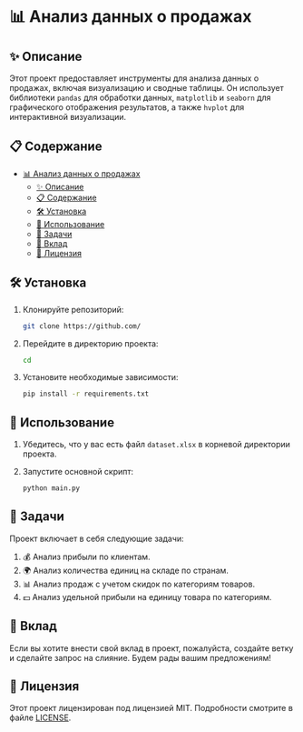 # 📊 Анализ данных о продажах

## ✨ Описание

Этот проект предоставляет инструменты для анализа данных о продажах, включая визуализацию и сводные таблицы. Он использует библиотеки `pandas` для обработки данных, `matplotlib` и `seaborn` для графического отображения результатов, а также `hvplot` для интерактивной визуализации.

## 📋 Содержание

- [📊 Анализ данных о продажах](#-анализ-данных-о-продажах)
  - [✨ Описание](#-описание)
  - [📋 Содержание](#-содержание)
  - [🛠️ Установка](#️-установка)
  - [🚀 Использование](#-использование)
  - [📝 Задачи](#-задачи)
  - [🤝 Вклад](#-вклад)
  - [📄 Лицензия](#-лицензия)

## 🛠️ Установка

1. Клонируйте репозиторий:

   ```bash
   git clone https://github.com/
   ```

2. Перейдите в директорию проекта:

   ```bash
   cd
   ```

3. Установите необходимые зависимости:

   ```bash
   pip install -r requirements.txt
   ```

## 🚀 Использование

1. Убедитесь, что у вас есть файл `dataset.xlsx` в корневой директории проекта.

2. Запустите основной скрипт:

   ```bash
   python main.py
   ```

## 📝 Задачи

Проект включает в себя следующие задачи:

1. 💰 Анализ прибыли по клиентам.
2. 🌍 Анализ количества единиц на складе по странам.
3. 📊 Анализ продаж с учетом скидок по категориям товаров.
4. 💵 Анализ удельной прибыли на единицу товара по категориям.

## 🤝 Вклад

Если вы хотите внести свой вклад в проект, пожалуйста, создайте ветку и сделайте запрос на слияние. Будем рады вашим предложениям!

## 📄 Лицензия

Этот проект лицензирован под лицензией MIT. Подробности смотрите в файле [LICENSE](LICENSE).
